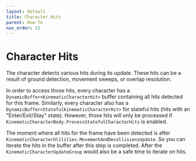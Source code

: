 ```yaml
---
layout: default
title: Character Hits
parent: How-To
nav_order: 15
---
```


# Character Hits

The character detects various hits during its update. These hits can be a result of ground detection, movement sweeps, or overlap resolution.

In order to access those hits, every character has a `DynamicBuffer<KinematicCharacterHit>` buffer containing all hits detected for this frame. Similarly, every character also has a `DynamicBuffer<StatefulKinematicCharacterHit>` for stateful hits (hits with an "Enter/Exit/Stay" state). However, those hits will only be processed if `KinematicCharacterBody.ProcessStatefulCharacterHits` is enabled.

The moment where all hits for the frame have been detected is after `KinematicCharacterUtilities.MovementAndDecollisionsUpdate`. So you can iterate the hits in the buffer after this step is completed. After the `KinematicCharacterUpdateGroup` would also be a safe time to iterate on hits.